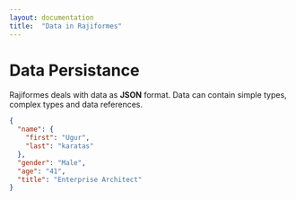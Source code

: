 ```yaml
---
layout: documentation
title:  "Data in Rajiformes"
---
```


# Data Persistance

Rajiformes deals with data as **JSON** format. Data can contain simple types, complex types and data references.

```JSON
{
  "name": {
    "first": "Ugur",
    "last": "karatas"
  },
  "gender": "Male",
  "age": "41",
  "title": "Enterprise Architect"
}
```
